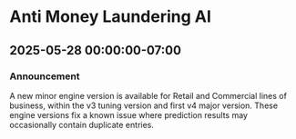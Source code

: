 # Anti Money Laundering AI

## 2025-05-28 00:00:00-07:00

### Announcement

A new minor engine version is available for Retail and Commercial lines of business, within the v3 tuning version and first v4 major version. These engine versions fix a known issue where prediction results may occasionally contain duplicate entries.